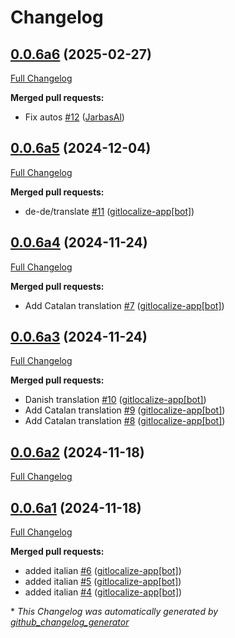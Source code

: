 # Changelog

## [0.0.6a6](https://github.com/OpenVoiceOS/ovos-skill-color-picker/tree/0.0.6a6) (2025-02-27)

[Full Changelog](https://github.com/OpenVoiceOS/ovos-skill-color-picker/compare/0.0.6a5...0.0.6a6)

**Merged pull requests:**

- Fix autos [\#12](https://github.com/OpenVoiceOS/ovos-skill-color-picker/pull/12) ([JarbasAl](https://github.com/JarbasAl))

## [0.0.6a5](https://github.com/OpenVoiceOS/ovos-skill-color-picker/tree/0.0.6a5) (2024-12-04)

[Full Changelog](https://github.com/OpenVoiceOS/ovos-skill-color-picker/compare/0.0.6a4...0.0.6a5)

**Merged pull requests:**

- de-de/translate [\#11](https://github.com/OpenVoiceOS/ovos-skill-color-picker/pull/11) ([gitlocalize-app[bot]](https://github.com/apps/gitlocalize-app))

## [0.0.6a4](https://github.com/OpenVoiceOS/ovos-skill-color-picker/tree/0.0.6a4) (2024-11-24)

[Full Changelog](https://github.com/OpenVoiceOS/ovos-skill-color-picker/compare/0.0.6a3...0.0.6a4)

**Merged pull requests:**

- Add Catalan translation [\#7](https://github.com/OpenVoiceOS/ovos-skill-color-picker/pull/7) ([gitlocalize-app[bot]](https://github.com/apps/gitlocalize-app))

## [0.0.6a3](https://github.com/OpenVoiceOS/ovos-skill-color-picker/tree/0.0.6a3) (2024-11-24)

[Full Changelog](https://github.com/OpenVoiceOS/ovos-skill-color-picker/compare/0.0.6a2...0.0.6a3)

**Merged pull requests:**

- Danish translation [\#10](https://github.com/OpenVoiceOS/ovos-skill-color-picker/pull/10) ([gitlocalize-app[bot]](https://github.com/apps/gitlocalize-app))
- Add Catalan translation [\#9](https://github.com/OpenVoiceOS/ovos-skill-color-picker/pull/9) ([gitlocalize-app[bot]](https://github.com/apps/gitlocalize-app))
- Add Catalan translation [\#8](https://github.com/OpenVoiceOS/ovos-skill-color-picker/pull/8) ([gitlocalize-app[bot]](https://github.com/apps/gitlocalize-app))

## [0.0.6a2](https://github.com/OpenVoiceOS/ovos-skill-color-picker/tree/0.0.6a2) (2024-11-18)

[Full Changelog](https://github.com/OpenVoiceOS/ovos-skill-color-picker/compare/0.0.6a1...0.0.6a2)

## [0.0.6a1](https://github.com/OpenVoiceOS/ovos-skill-color-picker/tree/0.0.6a1) (2024-11-18)

[Full Changelog](https://github.com/OpenVoiceOS/ovos-skill-color-picker/compare/0.0.5...0.0.6a1)

**Merged pull requests:**

- added italian [\#6](https://github.com/OpenVoiceOS/ovos-skill-color-picker/pull/6) ([gitlocalize-app[bot]](https://github.com/apps/gitlocalize-app))
- added italian [\#5](https://github.com/OpenVoiceOS/ovos-skill-color-picker/pull/5) ([gitlocalize-app[bot]](https://github.com/apps/gitlocalize-app))
- added italian [\#4](https://github.com/OpenVoiceOS/ovos-skill-color-picker/pull/4) ([gitlocalize-app[bot]](https://github.com/apps/gitlocalize-app))



\* *This Changelog was automatically generated by [github_changelog_generator](https://github.com/github-changelog-generator/github-changelog-generator)*
